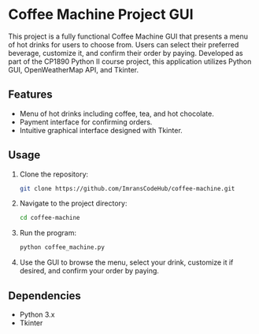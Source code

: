 # Coffee Machine Project GUI

This project is a fully functional Coffee Machine GUI that presents a menu of hot drinks for users to choose from. Users can select their preferred beverage, customize it, and confirm their order by paying. Developed as part of the CP1890 Python II course project, this application utilizes Python GUI, OpenWeatherMap API, and Tkinter.

## Features

- Menu of hot drinks including coffee, tea, and hot chocolate.
- Payment interface for confirming orders.
- Intuitive graphical interface designed with Tkinter.

## Usage

1. Clone the repository:

   ```bash
   git clone https://github.com/ImransCodeHub/coffee-machine.git
   ```

2. Navigate to the project directory:

   ```bash
   cd coffee-machine
   ```

3. Run the program:

   ```bash
   python coffee_machine.py
   ```

4. Use the GUI to browse the menu, select your drink, customize it if desired, and confirm your order by paying.

## Dependencies

- Python 3.x
- Tkinter
